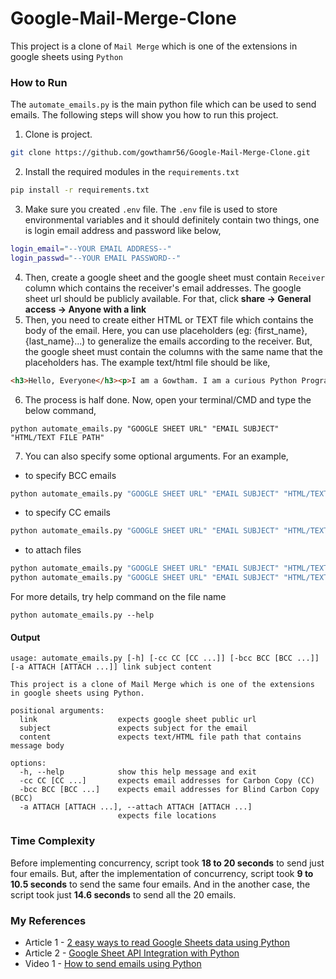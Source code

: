 # Google-Mail-Merge-Clone
This project is a clone of `Mail Merge` which is one of the extensions in google sheets using `Python`
### How to Run
The `automate_emails.py` is the main python file which can be used to send emails. The following steps will show you how to run this project.
1. Clone is project.
```bash
git clone https://github.com/gowthamr56/Google-Mail-Merge-Clone.git
```
2. Install the required modules in the `requirements.txt`
```bash
pip install -r requirements.txt
```
3. Make sure you created `.env` file. The `.env` file is used to store environmental variables and it should definitely contain two things, one is login email address and password like below,
```bash
login_email="--YOUR EMAIL ADDRESS--"
login_passwd="--YOUR EMAIL PASSWORD--"
```
4. Then, create a google sheet and the google sheet must contain `Receiver` column which contains the receiver's email addresses. The google sheet url should be publicly available. For that, click <b>share -> General access ->  Anyone with a link</b>
5. Then, you need to create either HTML or TEXT file which contains the body of the email. Here, you can use placeholders (eg: {first_name}, {last_name}...) to generalize the emails according to the receiver. But, the google sheet must contain the columns with the same name that the placeholders has. The example text/html file should be like,
```html
<h3>Hello, Everyone</h3><p>I am a Gowtham. I am a curious Python Programmer, Blogger. I write blogs on <a href='medium.com/@gowtham180502'>medium</a> occasionally. To know more about me, then checkout <a href='gowtham.streamlit.app'>here</a></p>
``` 
6. The process is half done. Now, open your terminal/CMD and type the below command,
```shell
python automate_emails.py "GOOGLE SHEET URL" "EMAIL SUBJECT" "HTML/TEXT FILE PATH"
``` 
7. You can also specify some optional arguments. For an example,
* to specify BCC emails
```bash
python automate_emails.py "GOOGLE SHEET URL" "EMAIL SUBJECT" "HTML/TEXT FILE PATH" -bcc "person1@gmail.com" "person2@gmail.com" ...
```
* to specify CC emails
```bash
python automate_emails.py "GOOGLE SHEET URL" "EMAIL SUBJECT" "HTML/TEXT FILE PATH" -cc "person1@gmail.com" "person2@gmail.com" ...
```
* to attach files
```bash
python automate_emails.py "GOOGLE SHEET URL" "EMAIL SUBJECT" "HTML/TEXT FILE PATH" -a "file1" "file 2" ...  --OR--
python automate_emails.py "GOOGLE SHEET URL" "EMAIL SUBJECT" "HTML/TEXT FILE PATH" --attach "file1" "file 2" ...
```
For more details, try help command on the file name
```shell
python automate_emails.py --help
```
#### Output
```
usage: automate_emails.py [-h] [-cc CC [CC ...]] [-bcc BCC [BCC ...]] [-a ATTACH [ATTACH ...]] link subject content

This project is a clone of Mail Merge which is one of the extensions in google sheets using Python.

positional arguments:
  link                  expects google sheet public url
  subject               expects subject for the email
  content               expects text/HTML file path that contains message body

options:
  -h, --help            show this help message and exit
  -cc CC [CC ...]       expects email addresses for Carbon Copy (CC)
  -bcc BCC [BCC ...]    expects email addresses for Blind Carbon Copy (BCC)
  -a ATTACH [ATTACH ...], --attach ATTACH [ATTACH ...]
                        expects file locations
```
### Time Complexity
Before implementing concurrency, script took <b>18 to 20 seconds</b> to send just four emails. But, after the implementation of concurrency, script took <b>9 to 10.5 seconds</b> to send the same four emails. And in the another case, the script took just <b>14.6 seconds</b> to send all the 20 emails.
### My References
* Article 1 - [2 easy ways to read Google Sheets data using Python](https://medium.com/geekculture/2-easy-ways-to-read-google-sheets-data-using-python-9e7ef366c775)
* Article 2 - [Google Sheet API Integration with Python](https://blog.devgenius.io/google-sheet-api-integration-with-python-1793795a9bc4)
* Video 1   - [How to send emails using Python](https://youtu.be/JRCJ6RtE3xU)

